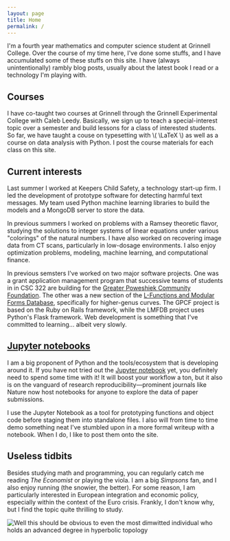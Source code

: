 ```yaml
---
layout: page
title: Home
permalink: /
---
```

<!--
This is the base Jekyll theme. You can find out more info about customizing your Jekyll theme, as well as basic Jekyll usage documentation at [jekyllrb.com](http://jekyllrb.com/)

You can find the source code for this Jekyll theme at: [github.com/ashutosh2k12/hcz-jekyll-blog](https://github.com/ashutosh2k12/hcz-jekyll-blog)

You can find the source code for Jekyll at [github.com/jekyll/jekyll](https://github.com/jekyll/jekyll)
-->

I'm a fourth year mathematics and computer science student at Grinnell College.
Over the course of my time here, I've done some stuffs, and I have accumulated
some of these stuffs on this site. I have (always unintentionally) rambly blog
posts, usually about the latest book I read or a technology I'm playing with.


## Courses
I have co-taught two courses at Grinnell through the Grinnell Experimental
College with Caleb Leedy. Basically, we sign up to teach a special-interest
topic over a semester and build lessons for a class of interested students. So
far, we have taught a couse on typesetting with \\( \LaTeX \\) as well as a
course on data analysis with Python. I post the course materials for each class
on this site.

## Current interests
Last summer I worked at Keepers Child Safety, a technology start-up firm. I led
the development of prototype software for detecting harmful text messages. My
team used Python machine learning libraries to build the models and a MongoDB
server to store the data.

In previous summers I worked on problems with a Ramsey theoretic flavor,
studying the solutions to integer systems of linear equations under various
"colorings" of the natural numbers. I have also worked on recovering image
data from CT scans, particularly in low-dosage environments. I also enjoy
optimization problems, modeling, machine learning, and computational finance.

In previous semsters I've worked on two major software projects. One was a grant
application management program that successive teams of students in in CSC 322
are building for the [Greater Poweshiek Community
Foundation](http://greaterpcf.org/). The other was a new section of the
[L-Functions and Modular Forms Database](http://beta.lmfdb.org), specifically
for higher-genus curves. The GPCF project is based on the Ruby on Rails
framework, while the LMFDB project uses Python's Flask framework. Web
development is something that I've committed to learning... albeit very slowly.

## [Jupyter notebooks](ipython/)

I am a big proponent of Python and the tools/ecosystem that is developing around
it. If you have not tried out the [Jupyter notebook][1] yet, you definitely need
to spend some time with it! It will boost your workflow a ton, but it also is on
the vanguard of research reproducibility&mdash;prominent journals like Nature
now host notebooks for anyone to explore the data of paper submissions.

I use the Jupyter Notebook as a tool for prototyping functions and object code
before staging them into standalone files. I also will from time to time demo
something neat I've stumbled upon in a more formal writeup with a notebook. When
I do, I like to post them onto the site.

## Useless tidbits


Besides studying math and programming, you can regularly catch me reading *The
Economist* or playing the viola. I am a big *Simpsons* fan, and I also enjoy
running (the snowier, the better). For some reason, I am particularly interested
in European integration and economic policy, especially within the context of
the Euro crisis. Frankly, I don't know why, but I find the topic quite thrilling
to study.

![Well this should be obvious to even the most dimwitted individual who holds an
advanced degree in hyperbolic
topology](https://frinkiac.com/meme/S07E06/1119234.jpg?b64lines=IFdlbGwsIHRoYXQgc2hvdWxkIGJlCiBvYnZpb3VzIHRvIGV2ZW4gdGhlIG1vc3QKIGRpbXdpdHRlZCBpbmRpdmlkdWFsCgoKCgoKCgogd2hvIGhvbGRzIGFuIGFkdmFuY2VkIApkZWdyZWUgaW4gaHlwZXJib2xpYyB0b3BvbG9neS4=)


[1]: http://jupyter.org/

